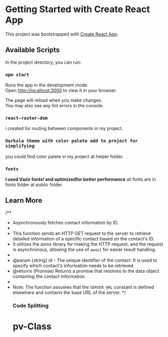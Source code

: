 # Getting Started with Create React App

This project was bootstrapped with [Create React App](https://github.com/facebook/create-react-app).

## Available Scripts

In the project directory, you can run:

### `npm start`

Runs the app in the development mode.\
Open [http://localhost:3000](http://localhost:3000) to view it in your browser.

The page will reload when you make changes.\
You may also see any lint errors in the console.

### `react-router-dom`

i created for routing between components in my project.

### `Darkula theme with color palete add to project for simplifying`

you could find color palete in my project at helper folder.

### `fonts`

**I used Vazir fonts! and optimizedfor better performance**
all fonts are in fonts folder at public folder.


## Learn More

/**
 * Asynchronously fetches contact information by ID.
 * 
 * This function sends an HTTP GET request to the server to retrieve detailed information of a specific contact based on the contact's ID.
 * It utilizes the axios library for making the HTTP request, and the request is asynchronous, allowing the use of `await` for easier result handling.
 * 
 * @param {string} id - The unique identifier of the contact. It is used to specify which contact's information needs to be retrieved.
 * @returns {Promise<Object>} Returns a promise that resolves to the data object containing the contact information.
 * 
 * Note: The function assumes that the `SERVER_URL` constant is defined elsewhere and contains the base URL of the server.
 */
### Code Splitting


# pv-Class
